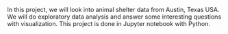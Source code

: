 In this project, we will look into animal shelter data from Austin, Texas USA. We will do exploratory data analysis and answer some interesting questions with visualization. This project is done in Jupyter notebook with Python.